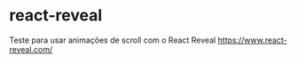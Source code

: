 # react-reveal
Teste para usar animações de scroll com o React Reveal
https://www.react-reveal.com/

